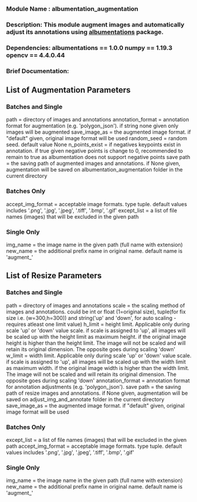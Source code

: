 <h3>Module Name : albumentation_augmentation </h3>
<h3>Description: This module augment images and automatically adjust its annotations using <a href=https://github.com/albumentations-team/albumentations>albumentations</a> package.</h3>

<h3>Dependencies:
	albumentations == 1.0.0
	numpy == 1.19.3
	opencv == 4.4.0.44</h3>

<h3> Brief Documentation: </h3>

## List of Augmentation Parameters ###

### Batches and Single
path = directory of images and annotations
annotation_format = annotation format for augmentation  (e.g. 'polygon_json'). if string none given
                    only images will be augmented
save_image_as = the augmented image format. if "default" given, original image format will be used
random_seed = random seed. default value None
n_points_exist = if negatives keypoints exist in annotation. if true given negative points is change to 0,
                 recommended to remain to true as albumentation does not support negative points
save path = the saving path of augmented images and annotations. if None given, augmentation will be saved on albumentation_augmentation
            folder in the current directory

### Batches Only
accept_img_format = acceptable image formats. type tuple. default values includes '.png', '.jpg', '.jpeg', '.tiff', '.bmp', '.gif'
except_list = a list of file names (images) that will be excluded in the given path

### Single Only
img_name = the image name in the given path (full name with extension)
new_name = the additional prefix name in original name. default name is 'augment_'

## List of Resize Parameters ###

### Batches and Single
path = directory of images and annotations
scale = the scaling method of images and annotations. could be int or float (1=original size), 
        tuple(for fix size i.e. (w=300,h=300)) and string('up' and 'down', for auto scaling - requires atleast one limit value)
h_limit = height limit. Applicable only during scale 'up' or 'down' value scale. 
          if scale is assigned to 'up', all images will be scaled up with the height limit as maximum height. 
          if the original image height is higher than the height limit. The image will not be scaled
          and will retain its original dimension. The opposite goes during scaling 'down'
w_limit = width limit. Applicable only during scale 'up' or 'down' value scale. 
          if scale is assigned to 'up', all images will be scaled up with the width limit as maximum width. 
          if the original image width is higher than the width limit. The image will not be scaled
          and will retain its original dimension. The opposite goes during scaling 'down' 
annotation_format = annotation format for annotation adjustments  (e.g. 'polygon_json').
save path = the saving path of resize images and annotations. if None given, augmentation will be saved on adjust_img_and_annotate
            folder in the current directory
save_image_as = the augmented image format. if "default" given, original image format will be used

### Batches Only
except_list = a list of file names (images) that will be excluded in the given path
accept_img_format = acceptable image formats. type tuple. default values includes '.png', '.jpg', '.jpeg', '.tiff', '.bmp', '.gif'

### Single Only
img_name = the image name in the given path (full name with extension)
new_name = the additional prefix name in original name. default name is 'augment_'

